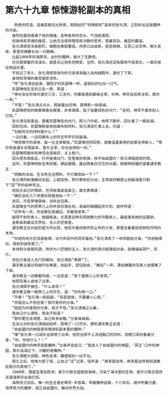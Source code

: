 # 第六十九章 惊悚游轮副本的真相
        熟悉的呓语，连痛苦都无比熟悉，刚刚经历“惊悚邮轮”副本的张元清，立刻听出这是魔种的污染。
       强烈的震惊填满了他的情绪，各种各样的念头，气泡般涌现。
       但身体和灵魂的痛苦，让他无法保持理性和冷静的思考，捂着耳朵，痛苦的翻滚。
       张元清感觉浑身剧烈，细胞在撕裂重组，肉芽凸出皮肤，密密麻麻，又恶心又恐怖，额头发痒，那里仿佛要长出一只眼睛。
       比起1900年的海燕号，此时的魔种，强大了无数倍。
       仅仅是微量的洗澡水，就差点让他失控畸变，当然，张元清还没有服用不屈意志，一直存放在物品栏里。
       不知过了多久，张元清感觉体内的污染渐渐融入血肉细胞中，潜伏了下来。
       身体和灵魂的痛苦旋即消失。
       “呼”张元清坐起身，跟刚才的凯瑟琳一样，虚弱似的吐出一口气。
       凯瑟琳俏生生的立在一旁，笑道：
       “神水会在你体内潜伏三天，三天内，你要是遇到巅峰主宰、半神，神灵会投来注视，救你一命。”
       “不错！”张元清点点头，假装露出忌惮、畏惧和一抹虔诚。
       凯瑟琳把他的微表情看在眼里，非常满意，指了指墨绿色的光门：“走吧，神灵不喜欢别人打扰。”
       张元清没有废话，跟着凯瑟琳走向光门，跨入门中前，他停下脚步，回头看了一眼血湖。
       回到包间，凯瑟琳俯身收拾画布和材料，张元清连忙凑上去，问道：
       “勾勒符文的材料是什么？”
       一边问着，一边将画布上的符文牢牢印在脑海。
       “神灵赐予的液体，每一位主宰都有。”凯瑟琳坦然回答，就像温柔美艳的前辈在带新人，“等伱年底通关杀戮副本，晋升主宰，你也会得到一份。”
       凯瑟琳把画布和神灵血液收好，关上柜门。
       回头把东西偷走，打开秘境光门，往里面扔核弹，核平自由盟约！张元清暗搓搓的想。
       这时，凯瑟琳侧卧在贵妃榻，撩起裙摆，露出两条白花花的长腿，她眼神妩媚的望着通天教主：
       “明晚的决战，生与死无法预料，不打算放纵一下？”
       张元清的帐篷瞬间支起，心跳加快，荷尔蒙疯狂分泌，主宰级的魅惑让他脑海里只剩下“昆”字的各种写法。
       他掐灭自己的情欲，任凭帐篷高高耸立，面无表情道：
       “确实该杀几个贪婪的政客放纵一下！”
       说完，开启梦境穿梭，消失在包房。
       凯瑟琳生气的把茶几上的杯具扫落在地，高耸的胸脯起伏片刻，她哼哼道：
       “迟早有一天，你会跪在我裙边，求着我宠幸。”
       越得不到的男人，她越痴迷。尤其是这种无视她魅力的冷酷男人，最能激发她的征服欲。
       金斯县和曼岛交界处，无人的空房里。
       通天教主在升起的星光中出现，他目光看向掀开防尘布的沙发，那里坐着看短视频吃炸鸡的本体。
       “你进的地方应该是秘境，古代传说中的洞天福地。”张元清丢了一块鸡翅给分身，“你进秘境后，我和你就失联了。”
       本体和分身是同源，而作为八咫镜的主人，张元清的意识能降临分身，就像操纵阴尸、灵仆。
       但在分身进入光门的瞬间，张元清就“黑屏”了。
       通天教主接过鸡翅叼在嘴里，抬起手，捏住脸皮，“撕拉”一声，薄如蝉翼的完美人皮便撕了下来。
       通天教主一边嚼着鸡翅，一边说道：“有个震撼人心的发现。”
       他把完美人皮抛了过来。
       张元清探手接住，“什么发现？”
       通天教主瞅一眼茶几上的可乐，道：“你先喝一口。”
       “不喝！”张元清一脸狐疑，“有屁就放，不要藏小心思。”
       “你就这么不信任我？我可是你的分身。”
       “就因为你是我的分身，我才不信。”张元清嗤之以鼻。
       我自己什么德性，我会不知道？
       “那你更应该清楚，自己有多幼稚。”分身耸耸肩。
       无言以对的张元清端起纸杯，刚喝了一口可乐，便听通天教主说道：
       “自由盟约的神就是惊悚游轮副本里的魔种。”
       “噗”张元清一口阔乐全部喷了出来，他完全顾不上流进胸口的饮料，目瞪口呆的看着分身，“你，你说什么？！”
       “自由盟约的神灵就是魔种。”分身声音低沉：“我进入了自由盟约的神国，‘冥王’口中的神国，那片血湖之下，沉睡的是魔种。”
       张元清瞪大双眼，神色呆滞，雕塑般的一动不动。
       很久之后，他用力搓了搓，让自己“活”过来，轻声道：“原来是这样，原来是这样我知道教廷毁灭的真相了。”
       1900年，彗星坠落在欧洲，爱尔兰联合国南部海域，污染了海洋里的生物，爱尔兰联合政府派遣海燕号出海打捞。
       海燕号沉没后，唯一的生还者史蒂芬·辛普森，带着魔种逃离，十几年后，暗中积蓄力量，培养势力的魔种，成立自由盟约，煽动世界大战。